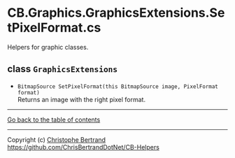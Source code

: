 ﻿# CB.Graphics.GraphicsExtensions.SetPixelFormat.cs

Helpers for graphic classes.

## class `GraphicsExtensions`

- `BitmapSource SetPixelFormat(this BitmapSource image, PixelFormat format)`  
Returns an image with the right pixel format.

---

[Go back to the table of contents](../readme.md)

---
Copyright (c) [Christophe Bertrand](https://chrisbertrand.net)  
https://github.com/ChrisBertrandDotNet/CB-Helpers
